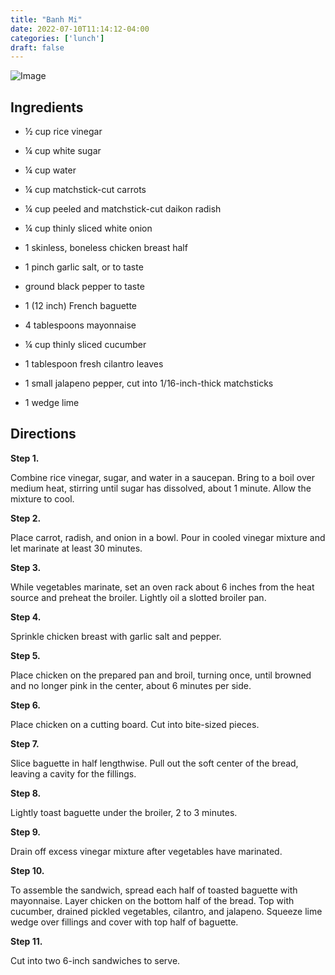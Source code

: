 ```yaml
---
title: "Banh Mi"
date: 2022-07-10T11:14:12-04:00
categories: ['lunch']
draft: false
---
```


![Image](/Img/BhanMi.jpg)

## Ingredients

- ½ cup rice vinegar

- ¼ cup white sugar

- ¼ cup water

- ¼ cup matchstick-cut carrots

- ¼ cup peeled and matchstick-cut daikon radish

- ¼ cup thinly sliced white onion

- 1 skinless, boneless chicken breast half

- 1 pinch garlic salt, or to taste

- ground black pepper to taste

- 1 (12 inch) French baguette

- 4 tablespoons mayonnaise

- ¼ cup thinly sliced cucumber

- 1 tablespoon fresh cilantro leaves

- 1 small jalapeno pepper, cut into 1/16-inch-thick matchsticks

- 1 wedge lime

## Directions

**Step 1.**

Combine rice vinegar, sugar, and water in a saucepan. Bring to a boil over medium heat, stirring until sugar has dissolved, about 1 minute. Allow the mixture to cool.

**Step 2.**

Place carrot, radish, and onion in a bowl. Pour in cooled vinegar mixture and let marinate at least 30 minutes.

**Step 3.**

While vegetables marinate, set an oven rack about 6 inches from the heat source and preheat the broiler. Lightly oil a slotted broiler pan.

**Step 4.**

Sprinkle chicken breast with garlic salt and pepper.

**Step 5.**

Place chicken on the prepared pan and broil, turning once, until browned and no longer pink in the center, about 6 minutes per side.

**Step 6.**

Place chicken on a cutting board. Cut into bite-sized pieces.

**Step 7.**

Slice baguette in half lengthwise. Pull out the soft center of the bread, leaving a cavity for the fillings.

**Step 8.**

Lightly toast baguette under the broiler, 2 to 3 minutes.

**Step 9.**

Drain off excess vinegar mixture after vegetables have marinated.

**Step 10.**

To assemble the sandwich, spread each half of toasted baguette with mayonnaise. Layer chicken on the bottom half of the bread. Top with cucumber, drained pickled vegetables, cilantro, and jalapeno. Squeeze lime wedge over fillings and cover with top half of baguette.

**Step 11.**

Cut into two 6-inch sandwiches to serve.